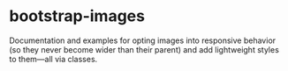 # bootstrap-images
Documentation and examples for opting images into responsive behavior (so they never become wider than their parent) and add lightweight styles to them—all via classes.
